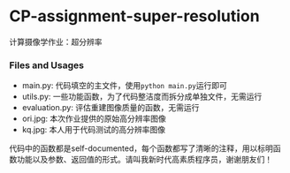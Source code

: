 # CP-assignment-super-resolution
计算摄像学作业：超分辨率

### Files and Usages

- main.py: 代码填空的主文件，使用`python main.py`运行即可
- utils.py: 一些功能函数，为了代码整洁度而拆分成单独文件，无需运行
- evaluation.py: 评估重建图像质量的函数，无需运行
- ori.jpg: 本次作业提供的原始高分辨率图像
- kq.jpg: 本人用于代码测试的高分辨率图像

代码中的函数都是self-documented，每个函数都写了清晰的注释，用以标明函数功能以及参数、返回值的形式。请叫我新时代高素质程序员，谢谢朋友们！
